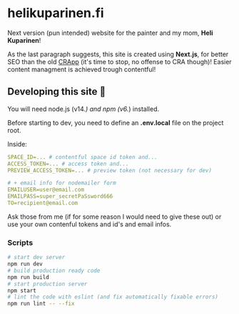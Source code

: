 # helikuparinen.fi

Next version (pun intended) website for the painter and my mom, **Heli Kuparinen**!

As the last paragraph suggests, this site is created using **Next.js**, for better SEO than the old [CRApp](https://github.com/funnicus/helikuparinenhomepage) (it's time to stop, no offense to CRA though)! Easier content managment is achieved trough contentful!

## Developing this site 🚀

You will need node.js (v14.*) and npm (v6.*) installed.

Before starting to dev, you need to define an **.env.local** file on the project root.

Inside:
```yml
SPACE_ID=... # contentful space id token and...
ACCESS_TOKEN=... # access token and...
PREVIEW_ACCESS_TOKEN=... # preview token (not necessary for dev)

# + email info for nodemailer form
EMAILUSER=user@email.com
EMAILPASS=super_secretPaSsword666
TO=recipient@email.com
```

Ask those from me (if for some reason I would need to give these out) or use your own contenful tokens and id's and email infos.

### Scripts

```bash
# start dev server
npm run dev
# build production ready code
npm run build
# start production server
npm start
# lint the code with eslint (and fix automatically fixable errors)
npm run lint -- --fix
```